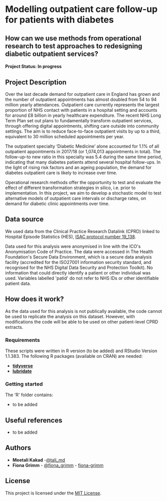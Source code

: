 # Modelling outpatient care follow-up for patients with diabetes
## How can we use methods from operational research to test approaches to redesigning diabetic outpatient services?

#### Project Status: In progress

## Project Description
Over the last decade demand for outpatient care in England has grown and the number of outpatient appointments has almost doubled from 54 to 94 million yearly attendances. Outpatient care currently represents the largest proportion of NHS contact with patients in a hospital setting and accounts for around £8 billion in yearly healthcare expenditure. The recent NHS Long Term Plan set out plans to fundamentally transform outpatient services, through offering digital appointments, shifting care outside into community settings. The aim is to reduce face-to-face outpatient visits by up to a third, equivalent to 30 million scheduled appointments per year.

The outpatient specialty ‘Diabetic Medicine’ alone accounted for 1.1% of all outpatient appointments in 2017/18 (or 1,074,013 appointments in total). The follow-up-to new ratio in this specialty was 5.4 during the same time period, indicating that many diabetes patients attend several hospital follow-ups. In the light of rising risk factors and an ageing population, the demand for diabetes outpatient care is likely to increase over time.  

Operational research methods offer the opportunity to test and evaluate the effect of different transformation strategies in silico, i.e. prior to implementation. In this project, we aim to develop a stochastic model to test alternative models of outpatient care intervals or discharge rates, on demand for diabetic clinic appointments over time.

## Data source
We used data from the Clinical Practice Research Datalink (CPRD) linked to Hospital Episode Statistics (HES), [ISAC protocol number 19_138](https://www.cprd.com/protocol/variation-healthcare-utilisation-across-primary-and-secondary-care-patients-type-1-and-type). 

Data used for this analysis were anonymised in line with the ICO's Anonymisation Code of Practice. The data were accessed in The Health Foundation's Secure Data Environment, which is a secure data analysis facility (accredited for the ISO27001 information security standard, and recognised for the NHS Digital Data Security and Protection Toolkit). No information that could directly identify a patient or other individual was used. Variables labelled 'patid' do not refer to NHS IDs or other identifiable patient data.

## How does it work?
As the data used for this analysis is not publically available, the code cannot be used to replicate the analysis on this dataset. However, with modifications the code will be able to be used on other patient-level CPRD extracts. 

### Requirements
These scripts were written in R version (to be added) and RStudio Version 1.1.383. 
The following R packages (available on CRAN) are needed: 

* [**tidyverse**](https://www.tidyverse.org/)
* [**lubridate**](https://cran.r-project.org/web/packages/lubridate/vignettes/lubridate.html)

### Getting started

The 'R' folder contains:
* to be added

## Useful references
* to be added

## Authors
* **Meetali Kakad**  -[@tali_md](https://twitter.com/tali_md?lang=en)
* **Fiona Grimm** - [@fiona_grimm](https://twitter.com/fiona_grimm) - [fiona-grimm](https://github.com/fiona-grimm)

## License
This project is licensed under the [MIT License](https://github.com/HFAnalyticsLab/Diabetes_outpatient_modelling/blob/master/LICENSE).

